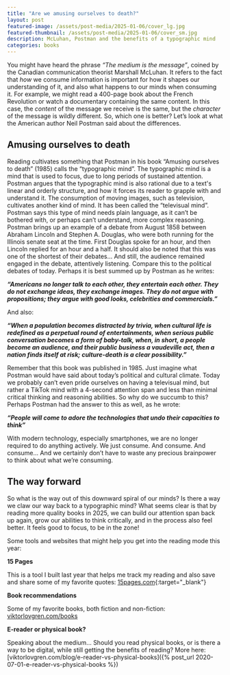 ```yaml
---
title: "Are we amusing ourselves to death?"
layout: post
featured-image: /assets/post-media/2025-01-06/cover_lg.jpg
featured-thumbnail: /assets/post-media/2025-01-06/cover_sm.jpg
description: McLuhan, Postman and the benefits of a typographic mind
categories: books
---
```


You might have heard the phrase _“The medium is the message”_, coined by the Canadian communication theorist Marshall McLuhan. It refers to the fact that _how_ we consume information is important for how it shapes our understanding of it, and also what happens to our minds when consuming it. For example, we might read a 400-page book about the French Revolution or watch a documentary containing the same content. In this case, the _content_ of the message we receive is the same, but the _character_ of the message is wildly different. So, which one is better? Let’s look at what the American author Neil Postman said about the differences.

## Amusing ourselves to death

Reading cultivates something that Postman in his book “Amusing ourselves to death” (1985) calls the “typographic mind”. The typographic mind is a mind that is used to focus, due to long periods of sustained attention. Postman argues that the typographic mind is also rational due to a text's linear and orderly structure, and how it forces its reader to grapple with and understand it. The consumption of moving images, such as television, cultivates another kind of mind. It has been called the “televisual mind”. Postman says this type of mind needs plain language, as it can’t be bothered with, or perhaps can’t understand, more complex reasoning. Postman brings up an example of a debate from August 1858 between Abraham Lincoln and Stephen A. Douglas, who were both running for the Illinois senate seat at the time. First Douglas spoke for an hour, and then Lincoln replied for an hour and a half. It should also be noted that this was one of the shortest of their debates… And still, the audience remained engaged in the debate, attentively listening. Compare this to the political debates of today. Perhaps it is best summed up by Postman as he writes:

_**“Americans no longer talk to each other, they entertain each other. They do not exchange ideas, they exchange images. They do not argue with propositions; they argue with good looks, celebrities and commercials.”**_

And also:

_**“When a population becomes distracted by trivia, when cultural life is redefined as a perpetual round of entertainments, when serious public conversation becomes a form of baby-talk, when, in short, a people become an audience, and their public business a vaudeville act, then a nation finds itself at risk; culture-death is a clear possibility.”**_

Remember that this book was published in 1985. Just imagine what Postman would have said about today’s political and cultural climate. Today we probably can’t even pride ourselves on having a televisual mind, but rather a TikTok mind with a 4-second attention span and less than minimal critical thinking and reasoning abilities. So why do we succumb to this? Perhaps Postman had the answer to this as well, as he wrote:

_**“People will come to adore the technologies that undo their capacities to think”**_

With modern technology, especially smartphones, we are no longer required to do anything actively. We just consume. And consume. And consume… And we certainly don’t have to waste any precious brainpower to think about what we’re consuming.

## The way forward

So what is the way out of this downward spiral of our minds? Is there a way we claw our way back to a typographic mind? What seems clear is that by reading more quality books in 2025, we can build our attention span back up again, grow our abilities to think critically, and in the process also feel better. It feels good to focus, to be in the zone!

Some tools and websites that might help you get into the reading mode this year:

**15 Pages**

This is a tool I built last year that helps me track my reading and also save and share some of my favorite quotes:
[15pages.com](https://www.15pages.com/){:target="\_blank"}

**Book recommendations**

Some of my favorite books, both fiction and non-fiction:
[viktorlovgren.com/books](/books)

**E-reader or physical book?**

Speaking about the medium... Should you read physical books, or is there a way to be digital, while still getting the benefits of reading? More here: [viktorlovgren.com/blog/e-reader-vs-physical-books]({% post_url 2020-07-01-e-reader-vs-physical-books %})
